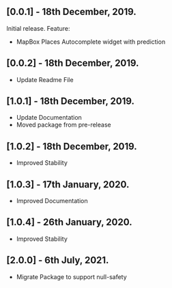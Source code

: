 ## [0.0.1] - 18th December, 2019.

Initial release.
Feature:
- MapBox Places Autocomplete widget with prediction

## [0.0.2] - 18th December, 2019.
- Update Readme File

## [1.0.1] - 18th December, 2019.
- Update Documentation
- Moved package from pre-release

## [1.0.2] - 18th December, 2019.
- Improved Stability

## [1.0.3] - 17th January, 2020.
- Improved Documentation

## [1.0.4] - 26th January, 2020.
- Improved Stability

## [2.0.0] - 6th July, 2021.

- Migrate Package to support null-safety